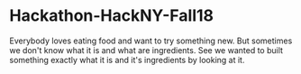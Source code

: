 # Hackathon-HackNY-Fall18
Everybody loves eating food and want to try something new. But sometimes we don't know what it is and what are ingredients. See we wanted to built something exactly what it is and it's ingredients by looking at it.
